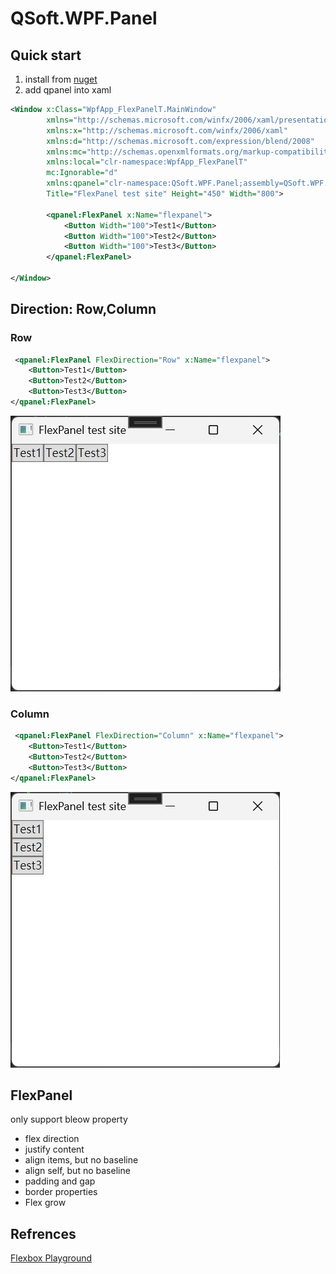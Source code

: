 ﻿# QSoft.WPF.Panel 
## Quick start
1. install from [nuget](https://www.nuget.org/packages/QSoft.WPF.Panel)
2. add qpanel into xaml
```xml
<Window x:Class="WpfApp_FlexPanelT.MainWindow"
        xmlns="http://schemas.microsoft.com/winfx/2006/xaml/presentation"
        xmlns:x="http://schemas.microsoft.com/winfx/2006/xaml"
        xmlns:d="http://schemas.microsoft.com/expression/blend/2008"
        xmlns:mc="http://schemas.openxmlformats.org/markup-compatibility/2006"
        xmlns:local="clr-namespace:WpfApp_FlexPanelT"
        mc:Ignorable="d"
        xmlns:qpanel="clr-namespace:QSoft.WPF.Panel;assembly=QSoft.WPF.Panel"
        Title="FlexPanel test site" Height="450" Width="800">

        <qpanel:FlexPanel x:Name="flexpanel">
            <Button Width="100">Test1</Button>
            <Button Width="100">Test2</Button>
            <Button Width="100">Test3</Button>
        </qpanel:FlexPanel>

</Window>
```
## Direction: Row,Column
### Row
```xml
 <qpanel:FlexPanel FlexDirection="Row" x:Name="flexpanel">
    <Button>Test1</Button>
    <Button>Test2</Button>
    <Button>Test3</Button>
</qpanel:FlexPanel>
```
![FlexDirection_Column](./flexpanel/FlexDirection_Row.jpg)
### Column
```xml
 <qpanel:FlexPanel FlexDirection="Column" x:Name="flexpanel">
    <Button>Test1</Button>
    <Button>Test2</Button>
    <Button>Test3</Button>
</qpanel:FlexPanel>
```
![FlexDirection_Column](./flexpanel/FlexDirection_Column.jpg)


## FlexPanel
only support bleow property
* flex direction
* justify content
* align items, but no baseline
* align self, but no baseline
* padding and gap
* border properties
* Flex grow


## Refrences
[Flexbox Playground]("https://flexbox.tech/")


